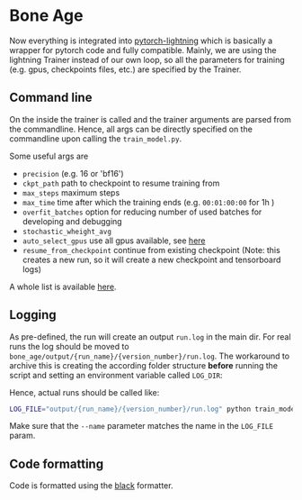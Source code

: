 # Bone Age

Now everything is integrated into [pytorch-lightning](https://pytorch-lightning.readthedocs.io/en/latest/) which is basically a wrapper for pytorch code and fully compatible. 
Mainly, we are using the lightning Trainer instead of our own loop, so all the parameters for training (e.g. gpus, checkpoints files, etc.) are specified by the Trainer.

## Command line
On the inside the trainer is called and the trainer arguments are parsed from the commandline. 
Hence, all args can be directly specified on the commandline upon calling the `train_model.py`. 

Some useful args are
  * `precision` (e.g. 16 or 'bf16')
  * `ckpt_path` path to checkpoint to resume training from
  * `max_steps` maximum steps
  * `max_time` time after which the training ends (e.g. `00:01:00:00` for 1h )
  * `overfit_batches` option for reducing number of used batches for developing and debugging
  * `stochastic_wheight_avg`
  * `auto_select_gpus` use all gpus available, see [here](https://pytorch-lightning.readthedocs.io/en/latest/common/trainer.html#pytorch_lightning.trainer.Trainer.params.auto_select_gpus)
  * `resume_from_checkpoint` continue from existing checkpoint (Note: this creates a new run, so it will create a new checkpoint and tensorboard logs)

A whole list is available [here](https://pytorch-lightning.readthedocs.io/en/latest/common/trainer.html#trainer-class-api).

## Logging
As pre-defined, the run will create an output `run.log` in the main dir. 
For real runs the log should be moved to `bone_age/output/{run_name}/{version_number}/run.log`. 
The workaround to archive this is creating the according folder structure **before** running the script and setting an environment variable called `LOG_DIR`:

Hence, actual runs should be called like: 
``` bash
LOG_FILE="output/{run_name}/{version_number}/run.log" python train_model.py --model dbam_inceptionv3 --name {run_name} --gpus 1 ...
```
Make sure that the `--name` parameter matches the name in the `LOG_FILE` param.

## Code formatting
Code is formatted using the [black](https://black.readthedocs.io/en/stable/) formatter.